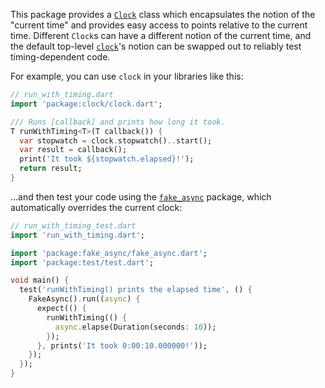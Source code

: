 This package provides a [`Clock`][] class which encapsulates the notion of the
"current time" and provides easy access to points relative to the current time.
Different `Clock`s can have a different notion of the current time, and the
default top-level [`clock`][]'s notion can be swapped out to reliably test
timing-dependent code.

[`Clock`]: https://www.dartdocs.org/documentation/clock/latest/clock/Clock-class.html
[`clock`]: https://www.dartdocs.org/documentation/clock/latest/clock/clock.html

For example, you can use `clock` in your libraries like this:

```dart
// run_with_timing.dart
import 'package:clock/clock.dart';

/// Runs [callback] and prints how long it took.
T runWithTiming<T>(T callback()) {
  var stopwatch = clock.stopwatch()..start();
  var result = callback();
  print('It took ${stopwatch.elapsed}!');
  return result;
}
```

...and then test your code using the [`fake_async`][] package, which
automatically overrides the current clock:

[`fake_async`]: https://pub.dartlang.org/packages/fake_async

```dart
// run_with_timing_test.dart
import 'run_with_timing.dart';

import 'package:fake_async/fake_async.dart';
import 'package:test/test.dart';

void main() {
  test('runWithTiming() prints the elapsed time', () {
    FakeAsync().run((async) {
      expect(() {
        runWithTiming(() {
          async.elapse(Duration(seconds: 10));
        });
      }, prints('It took 0:00:10.000000!'));
    });
  });
}
```

